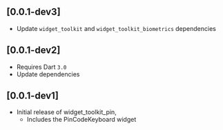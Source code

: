 ## [0.0.1-dev3]
* Update `widget_toolkit` and `widget_toolkit_biometrics` dependencies

## [0.0.1-dev2]
* Requires Dart `3.0`
* Update dependencies

## [0.0.1-dev1]
* Initial release of widget_toolkit_pin,
  * Includes the PinCodeKeyboard widget
